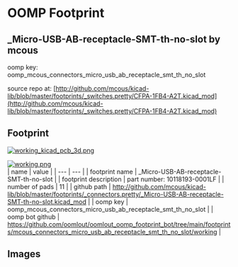 # OOMP Footprint  
## _Micro-USB-AB-receptacle-SMT-th-no-slot  by mcous  
  
oomp key: oomp_mcous_connectors_micro_usb_ab_receptacle_smt_th_no_slot  
  
source repo at: [http://github.com/mcous/kicad-lib/blob/master/footprints/_switches.pretty/CFPA-1FB4-A2T.kicad_mod](http://github.com/mcous/kicad-lib/blob/master/footprints/_switches.pretty/CFPA-1FB4-A2T.kicad_mod)  
## Footprint  
  
[![working_kicad_pcb_3d.png](working_kicad_pcb_3d_600.png)](working_kicad_pcb_3d.png)  
  
[![working.png](working_600.png)](working.png)  
| name | value | 
| --- | --- | 
| footprint name | _Micro-USB-AB-receptacle-SMT-th-no-slot | 
| footprint description | part number: 10118193-0001LF | 
| number of pads | 11 | 
| github path | http://github.com/mcous/kicad-lib/blob/master/footprints/_connectors.pretty/_Micro-USB-AB-receptacle-SMT-th-no-slot.kicad_mod | 
| oomp key | oomp_mcous_connectors_micro_usb_ab_receptacle_smt_th_no_slot | 
| oomp bot github | https://github.com/oomlout/oomlout_oomp_footprint_bot/tree/main/footprints/mcous_connectors_micro_usb_ab_receptacle_smt_th_no_slot/working | 
## Images  

